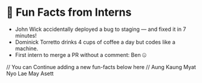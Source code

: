 # 🤹 Fun Facts from Interns

- John Wick accidentally deployed a bug to staging — and fixed it in 7 minutes!
- Dominick Torretto drinks 4 cups of coffee a day but codes like a machine.
- First intern to merge a PR without a comment: Ben 🤐

// You can Continue adding a new fun-facts below here //
Aung Kaung Myat
Nyo Lae May
Asett
